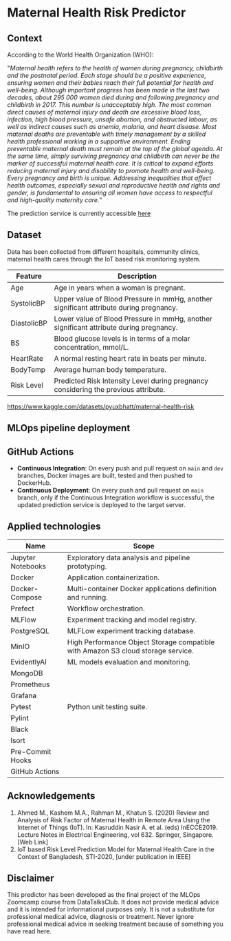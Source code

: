 # Maternal Health Risk Predictor


## Context

According to the World Health Organization (WHO):

"*Maternal health refers to the health of women during pregnancy, childbirth and the postnatal period. Each stage should be a positive experience, ensuring women and their babies reach their full potential for health and well-being. Although important progress has been made in the last two decades, about 295 000 women died during and following pregnancy and childbirth in 2017. This number is unacceptably high. The most common direct causes of maternal injury and death are excessive blood loss, infection, high blood pressure, unsafe abortion, and obstructed labour, as well as indirect causes such as anemia, malaria, and heart disease. Most maternal deaths are preventable with timely management by a skilled health professional working in a supportive environment. Ending preventable maternal death must remain at the top of the global agenda. At the same time, simply surviving pregnancy and childbirth can never be the marker of successful maternal health care. It is critical to expand efforts reducing maternal injury and disability to promote health and well-being. Every pregnancy and birth is unique. Addressing inequalities that affect health outcomes, especially sexual and reproductive health and rights and gender, is fundamental to ensuring all women have access to respectful and high-quality maternity care.*"

The prediction service is currently accessible [here](http://maternal.peco602.com)


## Dataset

Data has been collected from different hospitals, community clinics, maternal health cares through the IoT based risk monitoring system.

| Feature | Description |
| --- | --- |
| Age | Age in years when a woman is pregnant. |
| SystolicBP | Upper value of Blood Pressure in mmHg, another significant attribute during pregnancy. |
| DiastolicBP | Lower value of Blood Pressure in mmHg, another significant attribute during pregnancy. |
| BS | Blood glucose levels is in terms of a molar concentration, mmol/L. |
| HeartRate | A normal resting heart rate in beats per minute. |
| BodyTemp | Average human body temperature. |
| Risk Level | Predicted Risk Intensity Level during pregnancy considering the previous attribute. |

https://www.kaggle.com/datasets/pyuxbhatt/maternal-health-risk


## MLOps pipeline deployment


## GitHub Actions

- **Continuous Integration**: On every push and pull request on `main` and `dev` branches, Docker images are built, tested and then pushed to DockerHub.
- **Continuous Deployment**: On every push and pull request on `main` branch, only if the Continuous Integration workflow is successful, the updated prediction service is deployed to the target server.


## Applied technologies

| Name | Scope |
| --- | --- |
| Jupyter Notebooks | Exploratory data analysis and pipeline prototyping. |
| Docker | Application containerization. |
| Docker-Compose | Multi-container Docker applications definition and running. |
| Prefect | Workflow orchestration. |
| MLFlow | Experiment tracking and model registry. |
| PostgreSQL | MLFLow experiment tracking database. |
| MinIO | High Performance Object Storage compatible with Amazon S3 cloud storage service. |
| EvidentlyAI | ML models evaluation and monitoring. |
| MongoDB |  |
| Prometheus |  |
| Grafana |  |
| Pytest | Python unit testing suite. |
| Pylint |  |
| Black |  |
| Isort |  |
| Pre-Commit Hooks |  |
| GitHub Actions |  |


## Acknowledgements

1. Ahmed M., Kashem M.A., Rahman M., Khatun S. (2020) Review and Analysis of Risk Factor of Maternal Health in Remote Area Using the Internet of Things (IoT). In: Kasruddin Nasir A. et al. (eds) InECCE2019. Lecture Notes in Electrical Engineering, vol 632. Springer, Singapore. [Web Link]
2. IoT based Risk Level Prediction Model for Maternal Health Care in the Context of Bangladesh, STI-2020, [under publication in IEEE]


## Disclaimer

This predictor has been developed as the final project of the MLOps Zoomcamp course from DataTalksClub. It does not provide medical advice and it is intended for informational purposes only. It is not a substitute for professional medical advice, diagnosis or treatment. Never ignore professional medical advice in seeking treatment because of something you have read here.
